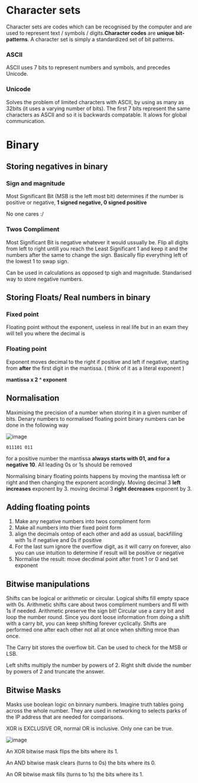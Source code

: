 # Character sets
Character sets are codes which can be recognised by the computer and are used to represent text / symbols / digits.**Character codes** are **unique bit-patterns**. A character set is simply a standardized set of bit patterns.

### ASCII 
ASCII uses 7 bits to represent numbers and symbols, and precedes Unicode.

### Unicode
Solves the problem of limited characters with ASCII, by using as many as 32bits (it uses a varying number of bits). The first 7 bits represent the same characters as ASCII and so it is backwards compatable. It alows for global communication.

# Binary

## Storing negatives in binary

### Sign and magnitude
Most Significant Bit (MSB is the left most bit) determines if the number is positive or negative, **1 signed negative, 0 signed positive**

No one cares :/

### Twos Compliment
Most Significant Bit is negative whatever it would ussually be. Flip all digits from left to right untill you reach the Least Significant 1 and keep it and the numbers after the same to change the sign. Basically flip everything left of the lowest 1 to swap sign.

Can be used in calculations as opposed tp sigh and magnitude. Standarised way to store negative numbers.

## Storing Floats/ Real numbers in binary

### Fixed point
Floating point without the exponent, useless in real life but in an exam they will tell you where the decimal is

### Floating point
Exponent moves decimal to the right if positive and left if negative, starting from **after** the first digit in the mantissa. ( think of it as a literal exponent )

**mantissa x 2 ^ exponent**

## Normalisation
Maximising the precision of a number when storing it in a given number of bits. Denary numbers to normalised floating point binary numbers can be done in the following way

![image](https://user-images.githubusercontent.com/72783315/157253704-b0537772-56ba-4de6-90bb-0f921a1babe7.png)

`011101 011`

for a positive number the mantissa **always starts with 01, and for a negative 10**. All leading 0s or 1s should be removed

Normalising binary floating points happens by moving the mantissa left or right and then changing the exponent acordingly. Moving decimal 3 **left increases** exponent by 3. moving decimal 3 **right decreases** exponent by 3.

## Adding floating points
1. Make any negative numbers into twos compliment form
2. Make all numbers into thier fixed point form
3. align the decimals ontop of each other and add as ussual, backfilling with 1s if negative and 0s if positive
4. For the last sum ignore the overflow digit, as it will carry on forever, also you can use intuition to determine if result will be positive or negative
5. Normalise the result: move decdimal point after front 1 or 0 and set exponent

## Bitwise manipulations
Shifts can be logical or arithmetic or circular. Logical shifts fill empty space with 0s. Arithmetic shifts care about twos compliment numbers and fll with 1s if needed. Arithmetic preserve the sign bit! Circular use a carry bit and loop the number round. Since you dont loose information from doing a shift with a carry bit, you can keep shifting forever cyclically. Shifts are performed one after each other not all at once when shifting mroe than once.

The Carry bit stores the overflow bit. Can be used to check for the MSB or LSB. 

Left shifts multiply the number by powers of 2. Right shift divide the number by powers of 2 and truncate the answer.

## Bitwise Masks
Masks use boolean logic on binnary numbers. Imagine truth tables going across the whole number. They are used in networking to selects parks of the IP address that are needed for comparisons.

XOR is EXCLUSIVE OR, normal OR is inclusive. Only one can be true.

![image](https://user-images.githubusercontent.com/72783315/214966375-7404645b-a8b3-4684-bd8f-53cc51d50e3d.png)

An XOR bitwise mask flips the bits where its 1.

An AND bitwise mask clears (turns to 0s) the bits where its 0.

An OR bitwise mask fills (turns to 1s) the bits where its 1.
